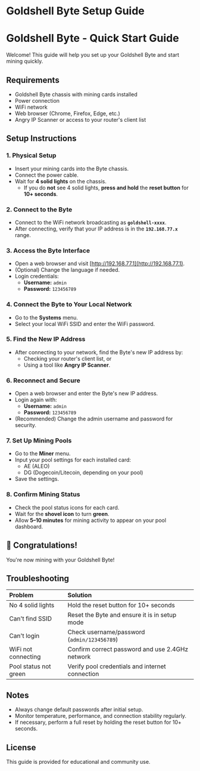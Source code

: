 # Goldshell Byte Setup Guide

# Goldshell Byte - Quick Start Guide

Welcome! This guide will help you set up your Goldshell Byte and start mining quickly.

## Requirements

- Goldshell Byte chassis with mining cards installed
- Power connection
- WiFi network
- Web browser (Chrome, Firefox, Edge, etc.)
- Angry IP Scanner or access to your router's client list

## Setup Instructions

### 1. Physical Setup

- Insert your mining cards into the Byte chassis.
- Connect the power cable.
- Wait for **4 solid lights** on the chassis.
  - If you do **not** see 4 solid lights, **press and hold** the **reset button** for **10+ seconds**.

### 2. Connect to the Byte

- Connect to the WiFi network broadcasting as **`goldshell-xxxx`**.
- After connecting, verify that your IP address is in the **`192.168.77.x`** range.

### 3. Access the Byte Interface

- Open a web browser and visit [http://192.168.77.1](http://192.168.77.1).
- (Optional) Change the language if needed.
- Login credentials:
  - **Username:** `admin`
  - **Password:** `123456789`

### 4. Connect the Byte to Your Local Network

- Go to the **Systems** menu.
- Select your local WiFi SSID and enter the WiFi password.

### 5. Find the New IP Address

- After connecting to your network, find the Byte's new IP address by:
  - Checking your router's client list, or
  - Using a tool like **Angry IP Scanner**.

### 6. Reconnect and Secure

- Open a web browser and enter the Byte's new IP address.
- Login again with:
  - **Username:** `admin`
  - **Password:** `123456789`
- (Recommended) Change the admin username and password for security.

### 7. Set Up Mining Pools

- Go to the **Miner** menu.
- Input your pool settings for each installed card:
  - AE (ALEO)
  - DG (Dogecoin/Litecoin, depending on your pool)
- Save the settings.

### 8. Confirm Mining Status

- Check the pool status icons for each card.
- Wait for the **shovel icon** to turn **green**.
- Allow **5–10 minutes** for mining activity to appear on your pool dashboard.

## 🎉 Congratulations!

You're now mining with your Goldshell Byte!

## Troubleshooting

| Problem | Solution |
|:--------|:---------|
| No 4 solid lights | Hold the reset button for 10+ seconds |
| Can't find SSID | Reset the Byte and ensure it is in setup mode |
| Can't login | Check username/password (`admin/123456789`) |
| WiFi not connecting | Confirm correct password and use 2.4GHz network |
| Pool status not green | Verify pool credentials and internet connection |

## Notes

- Always change default passwords after initial setup.
- Monitor temperature, performance, and connection stability regularly.
- If necessary, perform a full reset by holding the reset button for 10+ seconds.

## License

This guide is provided for educational and community use.


